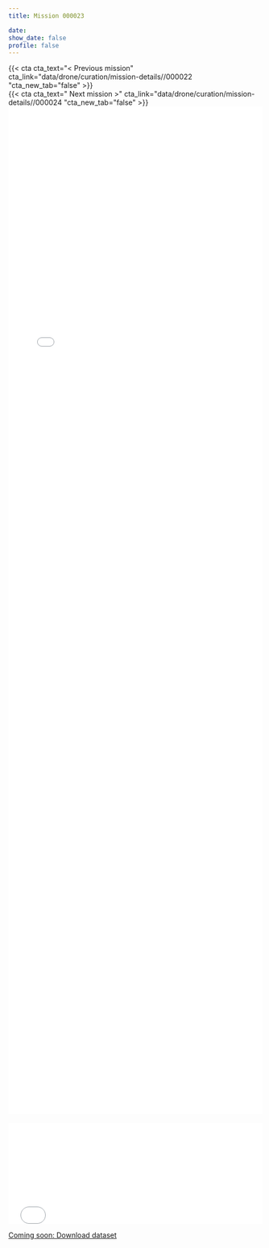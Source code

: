 ```yaml
---
title: Mission 000023

date:
show_date: false
profile: false
---
```


<p style="color: red; line-height: 125%;"></p>

<div class="container">
    <div class="row">
        <div class="col-sm">
            <div class="text-center">
            <!-- Need to escape the Jinjar render, so pass the CTA shortcode as a jinjar string expression, which Jinjar will output into what is read by Hugo -->
            {{< cta cta_text="< Previous mission" cta_link="data/drone/curation/mission-details//000022 "cta_new_tab="false" >}}
            </div>
        </div>
        <div class="col-sm">
            <div class="text-center">
            {{< cta cta_text=" Next mission >" cta_link="data/drone/curation/mission-details//000024 "cta_new_tab="false" >}}
            </div>
        </div>
    </div>
</div>

<iframe src="/curation-mission-details-maps/000023.html" frameborder="0" scrolling="yes" seamless="seamless" style="display:block; width:100%; height:50vh; background: rgba(0,0,0,0);" class="tester"></iframe>

<br>

<iframe src="/curation-mission-details-datatables/000023.html" onload='javascript:(function(o){o.style.height=o.contentWindow.document.body.scrollHeight+"px";}(this));' style="height:200px;width:100%;border:none;overflow:hidden;padding:0;"></iframe>

[Coming soon: Download dataset](#)

<!-- Script to make the datatable the height to fit the data -->
<script type="application/javascript">
    var iframe = document.getElementById("myIframe");
 
    iframe.onload = function(){
    iframe.contentWindow.document.body.scrollHeight + 'px';
    }
</script>
